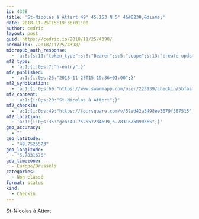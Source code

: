 ```yaml
---
id: 4398
title: 'St-Nicolas à Attert 49° 45.153 N 5° 4&#8230;&diams;'
date: 2018-11-25T15:19:36+01:00
author: cedric
layout: post
guid: https://cedric.io/2018/11/25/4398/
permalink: /2018/11/25/4398/
micropub_auth_response:
  - 'a:8:{s:10:"token_type";s:6:"Bearer";s:5:"scope";s:13:"create update";s:2:"me";s:18:"https://cedric.io/";s:9:"issued_by";s:45:"https://cedric.io/wp-json/indieauth/1.0/token";s:9:"client_id";s:27:"https://ownyourswarm.p3k.io";s:9:"issued_at";i:1542614471;s:4:"user";i:1;s:13:"last_accessed";i:1543155592;}'
mf2_type:
  - 'a:1:{i:0;s:7:"h-entry";}'
mf2_published:
  - 'a:1:{i:0;s:25:"2018-11-25T15:19:36+01:00";}'
mf2_syndication:
  - 'a:1:{i:0;s:69:"https://www.swarmapp.com/user/223939/checkin/5bfaaf78c4df1d002c05725f";}'
mf2_content:
  - 'a:1:{i:0;s:20:"St-Nicolas à Attert";}'
mf2_checkin:
  - 'a:1:{i:0;s:49:"https://foursquare.com/v/52ed42a3498ee3079f587515";}'
mf2_location:
  - 'a:1:{i:0;s:35:"geo:49.752557284699,5.7831676090365";}'
geo_accuracy:
  - ""
geo_latitude:
  - "49.7525573"
geo_longitude:
  - "5.7831676"
geo_timezone:
  - Europe/Brussels
categories:
  - Non classé
format: status
kind:
  - Checkin
---
```

St-Nicolas à Attert

</p>